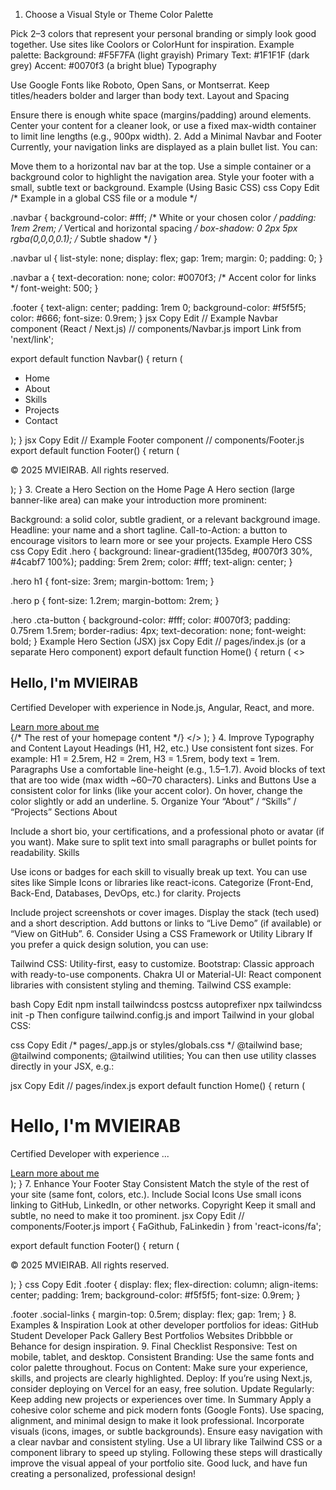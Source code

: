 1. Choose a Visual Style or Theme
Color Palette

Pick 2–3 colors that represent your personal branding or simply look good together.
Use sites like Coolors or ColorHunt for inspiration.
Example palette:
Background: #F5F7FA (light grayish)
Primary Text: #1F1F1F (dark grey)
Accent: #0070f3 (a bright blue)
Typography

Use Google Fonts like Roboto, Open Sans, or Montserrat.
Keep titles/headers bolder and larger than body text.
Layout and Spacing

Ensure there is enough white space (margins/padding) around elements.
Center your content for a cleaner look, or use a fixed max-width container to limit line lengths (e.g., 900px width).
2. Add a Minimal Navbar and Footer
Currently, your navigation links are displayed as a plain bullet list. You can:

Move them to a horizontal nav bar at the top.
Use a simple container or a background color to highlight the navigation area.
Style your footer with a small, subtle text or background.
Example (Using Basic CSS)
css
Copy
Edit
/* Example in a global CSS file or a module */

.navbar {
  background-color: #fff;   /* White or your chosen color */
  padding: 1rem 2rem;       /* Vertical and horizontal spacing */
  box-shadow: 0 2px 5px rgba(0,0,0,0.1); /* Subtle shadow */
}

.navbar ul {
  list-style: none;
  display: flex;
  gap: 1rem;
  margin: 0;
  padding: 0;
}

.navbar a {
  text-decoration: none;
  color: #0070f3;           /* Accent color for links */
  font-weight: 500;
}

.footer {
  text-align: center;
  padding: 1rem 0;
  background-color: #f5f5f5;
  color: #666;
  font-size: 0.9rem;
}
jsx
Copy
Edit
// Example Navbar component (React / Next.js)
// components/Navbar.js
import Link from 'next/link';

export default function Navbar() {
  return (
    <nav className="navbar">
      <ul>
        <li><Link href="/">Home</Link></li>
        <li><Link href="/about">About</Link></li>
        <li><Link href="/skills">Skills</Link></li>
        <li><Link href="/projects">Projects</Link></li>
        <li><Link href="/contact">Contact</Link></li>
      </ul>
    </nav>
  );
}
jsx
Copy
Edit
// Example Footer component
// components/Footer.js
export default function Footer() {
  return (
    <footer className="footer">
      <p>© 2025 MVIEIRAB. All rights reserved.</p>
    </footer>
  );
}
3. Create a Hero Section on the Home Page
A Hero section (large banner-like area) can make your introduction more prominent:

Background: a solid color, subtle gradient, or a relevant background image.
Headline: your name and a short tagline.
Call-to-Action: a button to encourage visitors to learn more or see your projects.
Example Hero CSS
css
Copy
Edit
.hero {
  background: linear-gradient(135deg, #0070f3 30%, #4cabf7 100%);
  padding: 5rem 2rem;
  color: #fff;
  text-align: center;
}

.hero h1 {
  font-size: 3rem;
  margin-bottom: 1rem;
}

.hero p {
  font-size: 1.2rem;
  margin-bottom: 2rem;
}

.hero .cta-button {
  background-color: #fff;
  color: #0070f3;
  padding: 0.75rem 1.5rem;
  border-radius: 4px;
  text-decoration: none;
  font-weight: bold;
}
Example Hero Section (JSX)
jsx
Copy
Edit
// pages/index.js (or a separate Hero component)
export default function Home() {
  return (
    <>
      <section className="hero">
        <h1>Hello, I'm MVIEIRAB</h1>
        <p>Certified Developer with experience in Node.js, Angular, React, and more.</p>
        <a className="cta-button" href="/about">Learn more about me</a>
      </section>
      {/* The rest of your homepage content */}
    </>
  );
}
4. Improve Typography and Content Layout
Headings (H1, H2, etc.)
Use consistent font sizes. For example:
H1 = 2.5rem, H2 = 2rem, H3 = 1.5rem, body text = 1rem.
Paragraphs
Use a comfortable line-height (e.g., 1.5–1.7).
Avoid blocks of text that are too wide (max width ~60–70 characters).
Links and Buttons
Use a consistent color for links (like your accent color).
On hover, change the color slightly or add an underline.
5. Organize Your “About” / “Skills” / “Projects” Sections
About

Include a short bio, your certifications, and a professional photo or avatar (if you want).
Make sure to split text into small paragraphs or bullet points for readability.
Skills

Use icons or badges for each skill to visually break up text.
You can use sites like Simple Icons or libraries like react-icons.
Categorize (Front-End, Back-End, Databases, DevOps, etc.) for clarity.
Projects

Include project screenshots or cover images.
Display the stack (tech used) and a short description.
Add buttons or links to “Live Demo” (if available) or “View on GitHub”.
6. Consider Using a CSS Framework or Utility Library
If you prefer a quick design solution, you can use:

Tailwind CSS: Utility-first, easy to customize.
Bootstrap: Classic approach with ready-to-use components.
Chakra UI or Material-UI: React component libraries with consistent styling and theming.
Tailwind CSS example:

bash
Copy
Edit
npm install tailwindcss postcss autoprefixer
npx tailwindcss init -p
Then configure tailwind.config.js and import Tailwind in your global CSS:

css
Copy
Edit
/* pages/_app.js or styles/globals.css */
@tailwind base;
@tailwind components;
@tailwind utilities;
You can then use utility classes directly in your JSX, e.g.:

jsx
Copy
Edit
// pages/index.js
export default function Home() {
  return (
    <div className="flex flex-col items-center justify-center min-h-screen">
      <h1 className="text-4xl font-bold mb-4">Hello, I'm MVIEIRAB</h1>
      <p className="text-lg mb-6">Certified Developer with experience ...</p>
      <a href="/about" className="bg-blue-500 text-white px-4 py-2 rounded">
        Learn more about me
      </a>
    </div>
  );
}
7. Enhance Your Footer
Stay Consistent
Match the style of the rest of your site (same font, colors, etc.).
Include Social Icons
Use small icons linking to GitHub, LinkedIn, or other networks.
Copyright
Keep it small and subtle, no need to make it too prominent.
jsx
Copy
Edit
// components/Footer.js
import { FaGithub, FaLinkedin } from 'react-icons/fa';

export default function Footer() {
  return (
    <footer className="footer">
      <p>© 2025 MVIEIRAB. All rights reserved.</p>
      <div className="social-links">
        <a href="https://github.com/MVIEIRAB" target="_blank" rel="noreferrer">
          <FaGithub size={24} />
        </a>
        <a href="https://www.linkedin.com/in/yourprofile" target="_blank" rel="noreferrer">
          <FaLinkedin size={24} />
        </a>
      </div>
    </footer>
  );
}
css
Copy
Edit
.footer {
  display: flex;
  flex-direction: column;
  align-items: center;
  padding: 1rem;
  background-color: #f5f5f5;
  font-size: 0.9rem;
}

.footer .social-links {
  margin-top: 0.5rem;
  display: flex;
  gap: 1rem;
}
8. Examples & Inspiration
Look at other developer portfolios for ideas:
GitHub Student Developer Pack Gallery
Best Portfolios Websites
Dribbble or Behance for design inspiration.
9. Final Checklist
Responsive: Test on mobile, tablet, and desktop.
Consistent Branding: Use the same fonts and color palette throughout.
Focus on Content: Make sure your experience, skills, and projects are clearly highlighted.
Deploy: If you’re using Next.js, consider deploying on Vercel for an easy, free solution.
Update Regularly: Keep adding new projects or experiences over time.
In Summary
Apply a cohesive color scheme and pick modern fonts (Google Fonts).
Use spacing, alignment, and minimal design to make it look professional.
Incorporate visuals (icons, images, or subtle backgrounds).
Ensure easy navigation with a clear navbar and consistent styling.
Use a UI library like Tailwind CSS or a component library to speed up styling.
Following these steps will drastically improve the visual appeal of your portfolio site. Good luck, and have fun creating a personalized, professional design!







